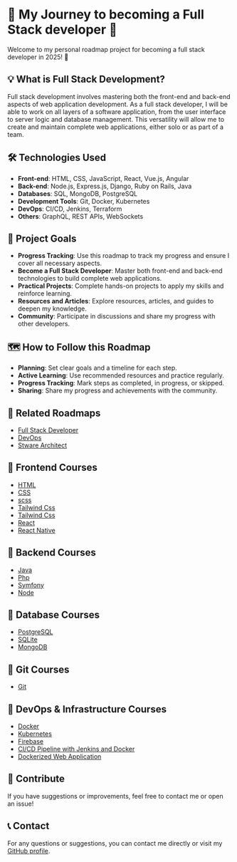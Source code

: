 # 🌱 My Journey to becoming a Full Stack developer 🌱

Welcome to my personal roadmap project for becoming a full stack developer in 2025! 🌟

## 💡 What is Full Stack Development?

Full stack development involves mastering both the front-end and back-end aspects of web application development. As a full stack developer, I will be able to work on all layers of a software application, from the user interface to server logic and database management. This versatility will allow me to create and maintain complete web applications, either solo or as part of a team.

## 🛠️ Technologies Used

- **Front-end**: HTML, CSS, JavaScript, React, Vue.js, Angular
- **Back-end**: Node.js, Express.js, Django, Ruby on Rails, Java
- **Databases**: SQL, MongoDB, PostgreSQL
- **Development Tools**: Git, Docker, Kubernetes
- **DevOps**: CI/CD, Jenkins, Terraform
- **Others**: GraphQL, REST APIs, WebSockets

## 🎯 Project Goals

- **Progress Tracking**: Use this roadmap to track my progress and ensure I cover all necessary aspects.
- **Become a Full Stack Developer**: Master both front-end and back-end technologies to build complete web applications.
- **Practical Projects**: Complete hands-on projects to apply my skills and reinforce learning.
- **Resources and Articles**: Explore resources, articles, and guides to deepen my knowledge.
- **Community**: Participate in discussions and share my progress with other developers.

## 🗺️ How to Follow this Roadmap

- **Planning**: Set clear goals and a timeline for each step.
- **Active Learning**: Use recommended resources and practice regularly.
- **Progress Tracking**: Mark steps as completed, in progress, or skipped.
- **Sharing**: Share my progress and achievements with the community.

## 🔗 Related Roadmaps

- [Full Stack Developer](https://roadmap.sh/full-stack)
- [DevOps](https://roadmap.sh/devops)
- [Stware Architect](https://roadmap.sh/software-architect)

## 📂 Frontend Courses

- [HTML]()
- [CSS]()
- [scss]()
- [Tailwind Css]()
- [Tailwind Css]()
- [React]()
- [React Native]()

## 📂 Backend Courses

- [Java]()
- [Php]()
- [Symfony]()
- [Node]()

## 📂 Database Courses

- [PostgreSQL]()
- [SQLite]()
- [MongoDB]()

## 📂 Git Courses

- [Git]()

## 📂 DevOps & Infrastructure Courses

- [Docker]()
- [Kubernetes]()
- [Firebase]()
- [CI/CD Pipeline with Jenkins and Docker]()
- [Dockerized Web Application]()

## 🤝 Contribute

If you have suggestions or improvements, feel free to contact me or open an issue!

## 📞 Contact

For any questions or suggestions, you can contact me directly or visit my [GitHub profile](https://github.com/Krost-t).
